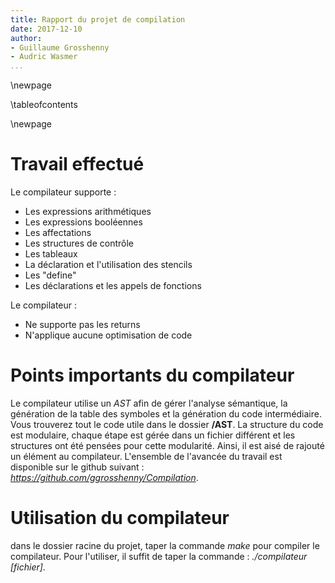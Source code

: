 ```yaml
---
title: Rapport du projet de compilation
date: 2017-12-10
author: 
- Guillaume Grosshenny
- Audric Wasmer
...
```


\newpage

\tableofcontents

\newpage

Travail effectué
================

Le compilateur supporte :

* Les expressions arithmétiques
* Les expressions booléennes
* Les affectations
* Les structures de contrôle
* Les tableaux
* La déclaration et l'utilisation des stencils
* Les "define"
* Les déclarations et les appels de fonctions

Le compilateur :

* Ne supporte pas les returns
* N'applique aucune optimisation de code

Points importants du compilateur
================================

Le compilateur utilise un *AST* afin de gérer l'analyse sémantique, la génération de la table des symboles et la génération du code intermédiaire. Vous trouverez tout le code utile dans le dossier **/AST**. La structure du code est modulaire, chaque étape est gérée dans un fichier différent et les structures ont été pensées pour cette modularité. Ainsi, il est aisé de rajouté un élément au compilateur. L'ensemble de l'avancée du travail est disponible sur le github suivant : *https://github.com/ggrosshenny/Compilation*.

Utilisation du compilateur
==========================

dans le dossier racine du projet, taper la commande *make* pour compiler le compilateur. Pour l'utiliser, il suffit de taper la commande : *./compilateur [fichier]*.
